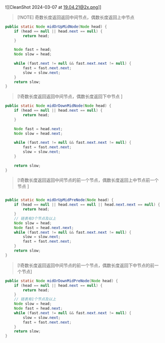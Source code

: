 
![[CleanShot 2024-03-07 at 19.04.21@2x.png]]
> [!NOTE] 奇数长度返回返回中间节点，偶数长度返回上中节点  
> 
```java
public static Node midOrUpMidNode(Node head) {  
	if (head == null || head.next == null) {  
		return head;  
	}  
	  
	Node fast = head;  
	Node slow = head;  
	  
	while (fast.next != null && fast.next.next != null) {  
		fast = fast.next.next;  
		slow = slow.next;  
	}  
	return slow;  
}
```



> [!奇数长度返回返回中间节点，偶数长度返回下中节点  ] 
> 

```java
public static Node midOrDownMidNode(Node head) {  
	if (head == null || head.next == null) {  
		return head;  
	}  
	  
	Node fast = head.next;  
	Node slow = head.next;  
	  
	while (fast.next != null && fast.next.next != null) {  
		fast = fast.next.next;  
		slow = slow.next;  
	}  
	  
	return slow;  
}
```


> [!奇数长度返回返回中间节点的前一个节点，偶数长度返回上中节点前一个节点  ] 

```java

public static Node midOrUpMidPreNode(Node head) {  
	if (head == null || head.next == null || head.next.next == null) {  
		return head;  
	}  
	// 链表有3个节点及以上  
	Node slow = head;  
	Node fast = head.next.next;  
	while (fast.next != null && fast.next.next != null) {  
		slow = slow.next;  
		fast = fast.next.next;  
	}  
	return slow;  
}
```



> [!奇数长度返回返回中间节点的前一个节点，偶数长度返回下中节点的前一个节点] 

```java
public static Node midOrDownMidPreNode(Node head) {  
	if (head == null || head.next == null) {  
		return head;  
	}  
	// 链表有1个节点及以上  
	Node slow = head;  
	Node fast = head.next;  
	while (fast.next != null && fast.next.next != null) {  
		slow = slow.next;  
		fast = fast.next.next;  
	}  
	return slow;  
}
```

